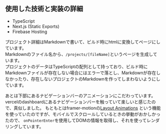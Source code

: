 ## 使用した技術と実装の詳細

- TypeScript
- Next.js (Static Exports)
- Firebase Hosting

プロジェクト詳細はMarkdownで書いて、ビルド時にhtmlに変換してページにしています。  
Markdownのファイル名から、`/projects/[fileName]`というページを生成しています。  
プロジェクトのデータはTypeScriptの配列として持っており、ビルド時にMarkdownファイルが存在しない場合にはエラーで落とし、Markdownが存在しなかったり、存在しないプロジェクトのMarkdownを作ってしまわないようにしています。

あとは下部にあるナビゲーションバーのアニメーションにこだわっています。  
vercelのdashboardにあるナビゲーションバーを触っていて楽しいと感じたので、真似しました。
もともとはframer-motionの[Layout Animations](https://www.framer.com/motion/layout-animations/)
という機能を使っていたのですが、モバイルでスクロールしているときの挙動がおかしかったので、
`onPointerEnter`を使用してDOMの情報を取得し、それを使ってレンダリングしています。  
